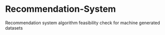 # Recommendation-System
Recommendation system algorithm feasibility check for machine generated datasets
